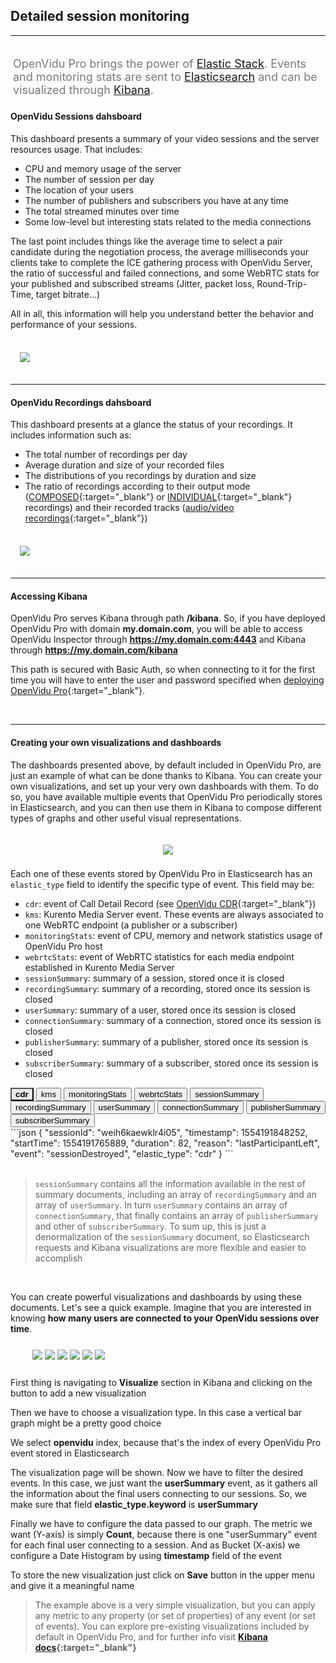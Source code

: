 <h2 id="section-title">Detailed session monitoring</h2>
<hr>

<p style="font-size: 18px; color: #7a7a7a; margin-top: 30px; padding: 4px;">
OpenVidu Pro brings the power of <a href="https://www.elastic.co/" target="_blank">Elastic Stack</a>. Events and monitoring stats are sent to <a href="https://www.elastic.co/products/elasticsearch/" target="_blank">Elasticsearch</a> and can be visualized through <a href="https://www.elastic.co/products/kibana/" target="_blank">Kibana</a>.
</p>

#### OpenVidu Sessions dahsboard

This dashboard presents a summary of your video sessions and the server resources usage. That includes:

- CPU and memory usage of the server
- The number of session per day
- The location of your users
- The number of publishers and subscribers you have at any time
- The total streamed minutes over time
- Some low-level but interesting stats related to the media connections

The last point includes things like the average time to select a pair candidate during the negotiation process, the average milliseconds your clients take to complete the ICE gathering process with OpenVidu Server, the ratio of successful and failed connections, and some WebRTC stats for your published and subscribed streams (Jitter, packet loss, Round-Trip-Time, target bitrate...)

All in all, this information will help you understand better the behavior and performance of your sessions.

<br>

<div class="row">
    <div style="margin: 5px 15px 35px 15px">
        <a data-fancybox="gallery-pro1" href="/img/docs/openvidu-pro/elastic/sessions-dashboard.png"><img class="img-responsive img-pro" src="/img/docs/openvidu-pro/elastic/sessions-dashboard.png"/></a>
    </div>
</div>

---

#### OpenVidu Recordings dahsboard

This dashboard presents at a glance the status of your recordings. It includes information such as:

- The total number of recordings per day
- Average duration and size of your recorded files
- The distributions of you recordings by duration and size
- The ratio of recordings according to their output mode ([COMPOSED](/advanced-features/recording/#composed-recording){:target="_blank"} or [INDIVIDUAL](/advanced-features/recording/#individual-stream-recording){:target="_blank"} recordings) and their recorded tracks ([audio/video recordings](/advanced-features/recording/#audio-only-and-video-only-recordings){:target="_blank"})

<br>

<div class="row">
    <div style="margin: 5px 15px 35px 15px">
        <a data-fancybox="gallery-pro2" href="/img/docs/openvidu-pro/elastic/recordings-dashboard.png"><img class="img-responsive img-pro" src="/img/docs/openvidu-pro/elastic/recordings-dashboard.png"/></a>
    </div>
</div>

---

#### Accessing Kibana

OpenVidu Pro serves Kibana through path **/kibana**. So, if you have deployed OpenVidu Pro with domain **my.domain.com**, you will be able to access OpenVidu Inspector through **https://my.domain.com:4443** and Kibana through **https://my.domain.com/kibana**

This path is secured with Basic Auth, so when connecting to it for the first time you will have to enter the user and password specified when [deploying OpenVidu Pro](/openvidu-pro/deploying-openvidu-pro){:target="_blank"}.

<br>

---

#### Creating your own visualizations and dashboards

The dashboards presented above, by default included in OpenVidu Pro, are just an example of what can be done thanks to Kibana. You can create your own visualizations, and set up your very own dashboards with them. To do so, you have available multiple events that OpenVidu Pro periodically stores in Elasticsearch, and you can then use them in Kibana to compose different types of graphs and other useful visual representations.

<p align="center">
  <img class="img-responsive openvidu-pro-img" style="padding: 20px 0 8px 0" src="/img/docs/openvidu-pro/elastic/elastic-stack.png">
</p>

Each one of these events stored by OpenVidu Pro in Elasticsearch has an `elastic_type` field to identify the specific type of event. This field may be:

- `cdr`: event of Call Detail Record (see [OpenVidu CDR](/reference-docs/openvidu-server-cdr/){:target="_blank"})
- `kms`: Kurento Media Server event. These events are always associated to one WebRTC endpoint (a publisher or a subscriber)
- `monitoringStats`: event of CPU, memory and network statistics usage of OpenVidu Pro host
- `webrtcStats`: event of WebRTC statistics for each media endpoint established in Kurento Media Server
- `sessionSummary`: summary of a session, stored once it is closed
- `recordingSummary`: summary of a recording, stored once its session is closed
- `userSummary`: summary of a user, stored once its session is closed
- `connectionSummary`: summary of a connection, stored once its session is closed
- `publisherSummary`: summary of a publisher, stored once its session is closed
- `subscriberSummary`: summary of a subscriber, stored once its session is closed

<div class="lang-tabs-container elastic-events" markdown="1">

<div class="lang-tabs-header">
  <button class="lang-tabs-btn" onclick="changeLangTab(event)" style="background-color: #e8e8e8; font-weight: bold">cdr</button>
  <button class="lang-tabs-btn" onclick="changeLangTab(event)">kms</button>
  <button class="lang-tabs-btn" onclick="changeLangTab(event)">monitoringStats</button>
  <button class="lang-tabs-btn" onclick="changeLangTab(event)">webrtcStats</button>
  <button class="lang-tabs-btn" onclick="changeLangTab(event)">sessionSummary</button>
  <button class="lang-tabs-btn" onclick="changeLangTab(event)">recordingSummary</button>
  <button class="lang-tabs-btn" onclick="changeLangTab(event)">userSummary</button>
  <button class="lang-tabs-btn" onclick="changeLangTab(event)">connectionSummary</button>
  <button class="lang-tabs-btn" onclick="changeLangTab(event)">publisherSummary</button>
  <button class="lang-tabs-btn" onclick="changeLangTab(event)">subscriberSummary</button>
</div>

<div id="cdr" class="lang-tabs-content" markdown="1">
```json
{
  "sessionId": "weih6kaewklr4i05",
  "timestamp": 1554191848252,
  "startTime": 1554191765889,
  "duration": 82,
  "reason": "lastParticipantLeft",
  "event": "sessionDestroyed",
  "elastic_type": "cdr"
}
```
</div>

<div id="kms" class="lang-tabs-content" style="display:none" markdown="1">
```json
{
  "streamId": 1,
  "componentId": 1,
  "state": "READY",
  "type": "IceComponentStateChange",
  "timestamp": 1554191839098,
  "session": "weih6kaewklr4i05",
  "user": "6596FB7B9D1A7C25",
  "connection": "ewztvkfl8dttvcxk",
  "endpoint": "ewztvkfl8dttvcxk_bahnv2b0n5fxbohy_CAMERA_XHIHV",
  "msSinceEndpointCreation": 11104,
  "elastic_type": "kms"
}
```
</div>

<div id="monitoringstats" class="lang-tabs-content" style="display:none" markdown="1">
```json
{
  "timestamp": 1554212258873,
  "cpu": 11.887875624741168,
  "mem": {
    "used": 7287344,
    "percentage": 45.13347034796033
  },
  "net": {
    "veth2b4c47c": {
      "rxBytes": 0,
      "txBytes": 0
    },
    "wlp58s0": {
      "rxBytes": 0,
      "txBytes": 0
    }
  },
  "elastic_type": "monitoringStats"
}
```
</div>

<div id="webrtcstats" class="lang-tabs-content" style="display:none" markdown="1">
```json
{
  "session": "weih6kaewklr4i05",
  "user": "6596FB7B9D1A7C25",
  "connection": "bahnv2b0n5fxbohy",
  "endpoint": "bahnv2b0n5fxbohy_CAMERA_XHIHV",
  "mediaType": "video",
  "jitter": 0.005244444590061903,
  "bytesReceived": 6455233,
  "packetsReceived": 6666,
  "packetsLost": 0,
  "timestamp": 1554191847505,
  "fractionLost": 0,
  "remb": 533208,
  "firCount": 6,
  "pliCount": 0,
  "nackCount": 0,
  "sliCount": 0,
  "elastic_type": "webrtcStats"
}
```
</div>

<div id="sessionsummary" class="lang-tabs-content" style="display:none" markdown="1">
```json
{
  "createdAt": 1554191765889,
  "destroyedAt": 1554191848252,
  "sessionId": "weih6kaewklr4i05",
  "customSessionId": "",
  "mediaMode": "ROUTED",
  "recordingMode": "MANUAL",
  "duration": 82,
  "reason": "lastParticipantLeft",
  "users": {
    "numberOfElements": 1,
    "content": [
      {
        "id": "6596FB7B9D1A7C25",
        "location": "Mumbai, India",
        "platform": "Chrome 72.0.3626.109 on Linux 64-bit",
        "connections": {
          "numberOfElements": 1,
          "content": [
            {
              "createdAt": 1554191765994,
              "destroyedAt": 1554191848249,
              "connectionId": "bahnv2b0n5fxbohy",
              "clientData": "",
              "serverData": "",
              "duration": 82,
              "reason": "disconnect",
              "publishers": {
                "numberOfElements": 1,
                "content": [
                  {
                    "sessionId": "weih6kaewklr4i05",
                    "timestamp": 1554191848247,
                    "startTime": 1554191767577,
                    "duration": 80,
                    "reason": "disconnect",
                    "streamId": "bahnv2b0n5fxbohy_CAMERA_XHIHV",
                    "videoSource": "CAMERA",
                    "videoFramerate": -1,
                    "videoDimensions": "{\"width\":640,\"height\":480}",
                    "audioEnabled": true,
                    "videoEnabled": true,
                    "session": "weih6kaewklr4i05",
                    "user": "6596FB7B9D1A7C25",
                    "connection": "bahnv2b0n5fxbohy",
                    "elastic_type": "publisherSummary"
                  }
                ]
              },
              "subscribers": {
                "numberOfElements": 0,
                "content": []
              },
              "geoPoints": "19.09,72.87",
              "session": "weih6kaewklr4i05",
              "user": "6596FB7B9D1A7C25",
              "timestamp": 1554191848252,
              "elastic_type": "connectionSummary"
            }
          ]
        },
        "session": "weih6kaewklr4i05",
        "timestamp": 1554191848252,
        "elastic_type": "userSummary"
      }
    ]
  },
  "recordings": {
    "numberOfElements": 1,
    "content": [
      {
        "sessionId": "weih6kaewklr4i05",
        "timestamp": 1554191784531,
        "startTime": 1554191770662,
        "duration": 9.734,
        "reason": "recordingStoppedByServer",
        "id": "weih6kaewklr4i05",
        "name": "RecordingTest",
        "outputMode": "COMPOSED",
        "resolution": "1920x1080",
        "recordingLayout": "BEST_FIT",
        "hasAudio": true,
        "hasVideo": true,
        "size": 1968384,
        "elastic_type": "recordingSummary"
      }
    ]
  }
}
```
</div>

<div id="recordingsummary" class="lang-tabs-content" style="display:none" markdown="1">
```json
{
  "sessionId": "weih6kaewklr4i05",
  "timestamp": 1554191784531,
  "startTime": 1554191770662,
  "duration": 9.734,
  "reason": "recordingStoppedByServer",
  "id": "weih6kaewklr4i05",
  "name": "RecordingTest",
  "outputMode": "COMPOSED",
  "resolution": "1920x1080",
  "recordingLayout": "BEST_FIT",
  "hasAudio": true,
  "hasVideo": true,
  "size": 1968384,
  "elastic_type": "recordingSummary"
}
```
</div>

<div id="usersummary" class="lang-tabs-content" style="display:none" markdown="1">
```json
{
  "id": "6596FB7B9D1A7C25",
  "location": "Mumbai, India",
  "platform": "Chrome 72.0.3626.109 on Linux 64-bit",
  "connections": {
    "numberOfElements": 1,
    "content": [
      {
        "createdAt": 1554191765994,
        "destroyedAt": 1554191848249,
        "connectionId": "bahnv2b0n5fxbohy",
        "clientData": "",
        "serverData": "",
        "duration": 82,
        "reason": "disconnect",
        "publishers": {
          "numberOfElements": 1,
          "content": [
            {
              "sessionId": "weih6kaewklr4i05",
              "timestamp": 1554191848247,
              "startTime": 1554191767577,
              "duration": 80,
              "reason": "disconnect",
              "streamId": "bahnv2b0n5fxbohy_CAMERA_XHIHV",
              "videoSource": "CAMERA",
              "videoFramerate": -1,
              "videoDimensions": "{\"width\":640,\"height\":480}",
              "audioEnabled": true,
              "videoEnabled": true,
              "session": "weih6kaewklr4i05",
              "user": "6596FB7B9D1A7C25",
              "connection": "bahnv2b0n5fxbohy",
              "elastic_type": "publisherSummary"
            }
          ]
        },
        "subscribers": {
          "numberOfElements": 0,
          "content": []
        },
        "geoPoints": "19.09,72.87",
        "session": "weih6kaewklr4i05",
        "user": "6596FB7B9D1A7C25",
        "timestamp": 1554191848252,
        "elastic_type": "connectionSummary"
      }
    ]
  },
  "session": "weih6kaewklr4i05",
  "timestamp": 1554191848252,
  "elastic_type": "userSummary"
}
```
</div>

<div id="connectionsummary" class="lang-tabs-content" style="display:none" markdown="1">
```json
{
  "createdAt": 1554191765994,
  "destroyedAt": 1554191848249,
  "connectionId": "bahnv2b0n5fxbohy",
  "clientData": "",
  "serverData": "",
  "duration": 82,
  "reason": "disconnect",
  "publishers": {
    "numberOfElements": 1,
    "content": [
      {
        "sessionId": "weih6kaewklr4i05",
        "timestamp": 1554191848247,
        "startTime": 1554191767577,
        "duration": 80,
        "reason": "disconnect",
        "streamId": "bahnv2b0n5fxbohy_CAMERA_XHIHV",
        "videoSource": "CAMERA",
        "videoFramerate": -1,
        "videoDimensions": "{\"width\":640,\"height\":480}",
        "audioEnabled": true,
        "videoEnabled": true,
        "session": "weih6kaewklr4i05",
        "user": "6596FB7B9D1A7C25",
        "connection": "bahnv2b0n5fxbohy",
        "elastic_type": "publisherSummary"
      }
    ]
  },
  "subscribers": {
    "numberOfElements": 0,
    "content": []
  },
  "session": "weih6kaewklr4i05",
  "user": "6596FB7B9D1A7C25",
  "timestamp": 1554191848252,
  "elastic_type": "connectionSummary"
}
```
</div>

<div id="publishersummary" class="lang-tabs-content" style="display:none" markdown="1">
```json
{
  "sessionId": "weih6kaewklr4i05",
  "timestamp": 1554191848247,
  "startTime": 1554191767577,
  "duration": 80,
  "reason": "disconnect",
  "streamId": "bahnv2b0n5fxbohy_CAMERA_XHIHV",
  "videoSource": "CAMERA",
  "videoFramerate": -1,
  "videoDimensions": "{\"width\":640,\"height\":480}",
  "audioEnabled": true,
  "videoEnabled": true,
  "session": "weih6kaewklr4i05",
  "user": "6596FB7B9D1A7C25",
  "connection": "bahnv2b0n5fxbohy",
  "elastic_type": "publisherSummary"
}
```
</div>

<div id="subscribersummary" class="lang-tabs-content" style="display:none" markdown="1">
```json
{
  "sessionId": "TestSession",
  "timestamp": 1553694100398,
  "startTime": 1553693956035,
  "duration": 144,
  "reason": "disconnect",
  "streamId": "dbslbhe2jzhhybvj_CAMERA_CSBVI",
  "receivingFrom": "dbslbhe2jzhhybvj",
  "videoSource": "CAMERA",
  "videoFramerate": 30,
  "videoDimensions": "{\"width\":640,\"height\":480}",
  "audioEnabled": true,
  "videoEnabled": true,
  "session": "TestSession",
  "user": "A06BB386A40BBC83",
  "connection": "c1tgrtyzlmeix6l3",
  "elastic_type": "subscriberSummary"
}
```
</div>

</div>

<br>

> `sessionSummary` contains all the information available in the rest of summary documents, including an array of `recordingSummary` and an array of `userSummary`. In turn `userSummary` contains an array of `connectionSummary`, that finally contains an array of `publisherSummary` and other of `subscriberSummary`.
> To sum up, this is just a denormalization of the `sessionSummary` document, so Elasticsearch requests and Kibana visualizations are more flexible and easier to accomplish

<br>

You can create powerful visualizations and dashboards by using these documents. Let's see a quick example. Imagine that you are interested in knowing **how many users are connected to your OpenVidu sessions over time**.

<div class="row">
    <div class="pro-gallery-steps" style="margin: 25px 35px 25px 35px">
        <a data-fancybox="gallery-pro3" data-caption="First thing is navigating to 'Visualize' section in Kibana and clicking on the button to add a new visualization" href="/img/docs/openvidu-pro/elastic/tutorial1.png"><img class="img-responsive img-pro" src="/img/docs/openvidu-pro/elastic/tutorial1.png"/></a>
        <a data-fancybox="gallery-pro3" data-caption="Then we have to choose a visualization type. In this case a vertical bar graph might be a pretty good choice" href="/img/docs/openvidu-pro/elastic/tutorial2.png"><img class="img-responsive img-pro" src="/img/docs/openvidu-pro/elastic/tutorial2.png"/></a>
        <a data-fancybox="gallery-pro3" data-caption="We select 'openvidu' index, because that's the index of every OpenVidu Pro event stored in Elasticsearch" href="/img/docs/openvidu-pro/elastic/tutorial3.png"><img class="img-responsive img-pro" src="/img/docs/openvidu-pro/elastic/tutorial3.png"/></a>
        <a data-fancybox="gallery-pro3" data-caption="The visualization page will be shown. Now we have to filter the desired events. In this case, we just want the 'userSummary' event, as it gathers all the information about the final users connecting to our sessions. So, we make sure that field 'elastic_type.keyword' is 'userSummary'" href="/img/docs/openvidu-pro/elastic/tutorial4.png"><img class="img-responsive img-pro" src="/img/docs/openvidu-pro/elastic/tutorial4.png"/></a>
        <a data-fancybox="gallery-pro3" data-caption="Finally we have to configure the data passed to our graph. The metric we want (Y-axis) is simply 'Count', because there is one 'userSummary' event for each final user connecting to a session. And as Bucket (X-axis) we configure a Date Histogram by using 'timestamp' field of the event" href="/img/docs/openvidu-pro/elastic/tutorial5.png"><img class="img-responsive img-pro" src="/img/docs/openvidu-pro/elastic/tutorial5.png"/></a>
        <a data-fancybox="gallery-pro3" data-caption="To store the new visualization just click on 'Save' button in the upper menu and give it a meaningful name" href="/img/docs/openvidu-pro/elastic/tutorial6.png"><img class="img-responsive img-pro" src="/img/docs/openvidu-pro/elastic/tutorial6.png"/></a>
    </div>
    <div class="slick-captions">
      <div class="caption"><p>First thing is navigating to <strong>Visualize</strong> section in Kibana and clicking on the button to add a new visualization</p></div>
      <div class="caption"><p>Then we have to choose a visualization type. In this case a vertical bar graph might be a pretty good choice</p></div>
      <div class="caption"><p>We select <strong>openvidu</strong> index, because that's the index of every OpenVidu Pro event stored in Elasticsearch</p></div>
      <div class="caption"><p>The visualization page will be shown. Now we have to filter the desired events. In this case, we just want the <strong>userSummary</strong> event, as it gathers all the information about the final users connecting to our sessions. So, we make sure that field <strong>elastic_type.keyword</strong> is <strong>userSummary</strong></p></div>
      <div class="caption"><p>Finally we have to configure the data passed to our graph. The metric we want (Y-axis) is simply <strong>Count</strong>, because there is one "userSummary" event for each final user connecting to a session. And as Bucket (X-axis) we configure a Date Histogram by using <strong>timestamp</strong> field of the event</p></div>
      <div class="caption"><p>To store the new visualization just click on <strong>Save</strong> button in the upper menu and give it a meaningful name</p></div>
    </div>
</div>

> The example above is a very simple visualization, but you can apply any metric to any property (or set of properties) of any event (or set of events). You can explore pre-existing visualizations included by default in OpenVidu Pro, and for further info visit **[Kibana docs](https://www.elastic.co/guide/en/kibana/current/createvis.html){:target="_blank"}**

<br>

<link rel="stylesheet" href="https://cdnjs.cloudflare.com/ajax/libs/fancybox/3.1.20/jquery.fancybox.min.css" />
<script src="https://cdnjs.cloudflare.com/ajax/libs/fancybox/3.1.20/jquery.fancybox.min.js"></script>
<script>
  $().fancybox({
    selector : '[data-fancybox]',
    infobar : true,
    arrows : false,
    loop: true,
    protect: true,
    transitionEffect: 'slide',
    buttons : [
        'close'
    ],
    clickOutside : 'close',
    clickSlide   : 'close',
  });
</script>

<script>
function changeLangTab(event) {
  var parent = event.target.parentNode.parentNode;
  var txt = event.target.textContent || event.target.innerText;
  var txt = txt.replace(/\s/g, "-").toLowerCase();
  for (var i = 0; i < parent.children.length; i++) {
    var child = parent.children[i];
    // Change appearance of language buttons
    if (child.classList.contains("lang-tabs-header")) {
        for (var j = 0; j < child.children.length; j++) {
            var btn = child.children[j];
            if (btn.classList.contains("lang-tabs-btn")) {
                btn.style.backgroundColor = btn === event.target ? '#e8e8e8' : '#f9f9f9';
                btn.style.fontWeight = btn === event.target ? 'bold' : 'normal';
            }
        }
    }
    // Change visibility of language content
    if (child.classList.contains("lang-tabs-content")) {
        if (child.id === txt) {
            child.style.display = "block";
        } else {
            child.style.display = "none";
        }
    }
  }
}
</script>

<link rel="stylesheet" href="https://use.fontawesome.com/releases/v5.4.1/css/brands.css" integrity="sha384-Px1uYmw7+bCkOsNAiAV5nxGKJ0Ixn5nChyW8lCK1Li1ic9nbO5pC/iXaq27X5ENt" crossorigin="anonymous">
<link rel="stylesheet" href="https://use.fontawesome.com/releases/v5.4.1/css/fontawesome.css" integrity="sha384-BzCy2fixOYd0HObpx3GMefNqdbA7Qjcc91RgYeDjrHTIEXqiF00jKvgQG0+zY/7I" crossorigin="anonymous">

<link rel="stylesheet" type="text/css" href="//cdn.jsdelivr.net/jquery.slick/1.6.0/slick.css"/>
<link rel="stylesheet" type="text/css" href="/css/slick-theme.css"/>
<script type="text/javascript" src="//cdn.jsdelivr.net/jquery.slick/1.6.0/slick.min.js"></script>

<script>
    $('.slick-captions').slick({
      asNavFor: '.pro-gallery-steps',
      arrows: false,
      infinite: false,
      speed: 200,
      fade: true,
      dots: false
    });
    $('.pro-gallery-steps').slick({
      asNavFor: '.slick-captions',
      autoplay: false,
      arrows: true,
      prevArrow: '<div class="slick-btn slick-btn-prev"><i class="icon ion-chevron-left"></i></div>',
      nextArrow: '<div class="slick-btn slick-btn-next"><i class="icon ion-chevron-right"></i></div>',
      infinite: false,
      dots: true,
      responsive: [
      {
        breakpoint: 768,
        settings: {
          arrows: true,
          slidesToShow: 1
        }
      },
    ]
    });
</script>